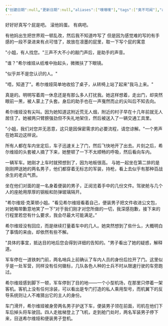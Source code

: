 ```yaml
---
{"创建日期":null,"更新日期":null,"aliases":["噗噗噗"],"tags":["臭不可闻"],"author":"morihiko","dg-publish":true,"permalink":"/02-闳推演/推演-写个屁/","dgPassFrontmatter":true,"noteIcon":"","created":"2024-11-23T18:25:51.336+08:00","updated":"2024-11-27T22:44:42.000+08:00"}
---
```



好好好真写个屁是吧。
滚他妈蛋。
有病吧。

有他妈出生把世界观一顿乱改，然后我不知道咋写了
但是因为感觉难的写的有手感的一段不录进来有点可惜了，故放在凛墨的屁里，取一下写个屁的寓意



"小姐，有人找您。"三声不大不小的敲门声后，是助手的声音。

"谁？"希尔维娅从纸堆中抬起头，微微扶了下眼镜。

"似乎并不是您认识的人。"

"唔，知道了"。希尔维娅简单地收拾了桌子，从转椅上站了起来"我马上来。"

真是的。明明写着周一休息还是有那么多人打扰我。她这样想着，走出门，却突然眼前一黑，被人蒙上了头套。身后的助手也在一声戛然而止的尖叫后不知去向。

希尔维娅没有尖叫。因为她知道这附近荒无人烟，附近的村子早在十几年前就无人居住了。她被两只臂膀强劲但不失礼地架住，然后被送入了一辆交通工具里。

"小姐，我们对您并无恶意，这只是因保密需求的必要流程，请您谅解。"一个男声在她耳边这样说。

所有人都在车内坐定后，车子迅速关上了门，然后飞快地开了出去。片刻之后，希尔维娅的头套被人摘了下来，她整顿了一下不太顺畅的呼吸，然后看向车内。

一辆军车。她刚才上车时就预想到了，因为地板很高。
与她一起坐在第二排的是刚刚押送她的两名男子，他们都穿着无标志的军装，持枪，看上去似乎有那种百战余生的老兵气质。

坐在他们对面的是一名身着便装的男子，正阅览着手中的几份文件。驾驶舱与几个人的座舱用厚厚的钢板和防弹玻璃隔开。

"希尔维娅·克莱顿小姐。"看见希尔维娅看着自己，便装男子把文件收进公文包，对她略带歉意地笑了一下“对于我们刚才对您所做的一切，我深感抱歉，接下来的行程里若您有什么要求，我会尽最大可能满足。”

希尔维娅没有回应，而是继续打量着车中的几人。她突然想到了些什么，大概明白了事情的来由，却依然有些不解。

"具体的事宜，抵达目的地后您会得到详细的告知的。"男子看出了她的疑惑，解释道。

军车停在一道铁刺门前，两名哨兵上前确认了车内人员的身份后拉开了门。这里似乎是一处军营，同样没有任何徽标，几队各色人种的士兵不时从限速行驶的车旁跑过。

希尔维娅感到脚下一顿，军车停到了目的地——一个小型机场，在那里只停着一架客机。客机上没有任何涂装，可以看出是专门打造的私人乘用型号，而机翼下的反导系统则让人不难猜出它的主人的身份。

车门滑开，希尔维娅被身旁两名男子护送下车，便装男子领在前面，司机在他们下车后掉头将车驶回。四人走舷梯登上了飞机，走到舱门处时，两名军装男子停下来，目送希尔维娅和便装男子登机。




